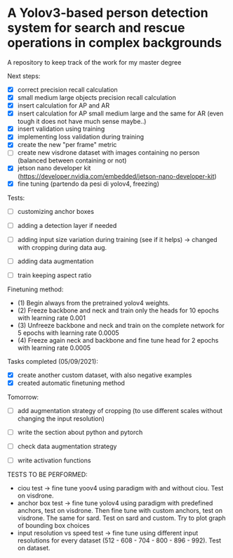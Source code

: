 # A Yolov3-based person detection system for search and rescue operations in complex backgrounds
A repository to keep track of the work for my master degree

Next steps:
- [X] correct precision recall calculation 
- [X] small medium large objects precision recall calculation 
- [X] insert calculation for AP and AR
- [X] insert calculation for AP small medium large and the same for AR (even tough it does not have much sense maybe..)
- [X] insert validation using training
- [X] implementing loss validation during training
- [X] create the new "per frame" metric 
- [ ] create new visdrone dataset with images containing no person (balanced between containing or not) 
- [X] jetson nano developer kit (https://developer.nvidia.com/embedded/jetson-nano-developer-kit)
- [X] fine tuning (partendo da pesi di yolov4, freezing) 

Tests:
- [ ] customizing anchor boxes 
- [ ] adding a detection layer if needed 
- [ ] adding input size variation during training (see if it helps) -> changed with cropping during data aug.
- [ ] adding data augmentation
- [ ] train keeping aspect ratio 


Finetuning method: 
- (1) Begin always from the pretrained yolov4 weights. 
- (2) Freeze backbone and neck and train only the heads for 10 epochs with learning rate 0.001
- (3) Unfreeze backbone and neck and train on the complete network for 5 epochs with learning rate 0.0005
- (4) Freeze again neck and backbone and fine tune head for 2 epochs with learning rate 0.0005

Tasks completed (05/09/2021):
- [X] create another custom dataset, with also negative examples
- [X] created automatic finetuning method 

Tomorrow:
- [ ] add augmentation strategy of cropping (to use different scales without changing the input resolution)
- [ ] write the section about python and pytorch 
- [ ] check data augmentation strategy 
- [ ] write activation functions 



TESTS TO BE PERFORMED: 
- ciou test -> fine tune yoov4 using paradigm with and without ciou. Test on visdrone. 
- anchor box test -> fine tune yolov4 using paradigm with predefined anchors, test on visdrone. Then fine tune with custom anchors, test on visdrone. The same for sard. Test on                        sard and custom. Try to plot graph of bounding box choices 
- input resolution vs speed test -> fine tune using different input resolutions for every dataset (512 - 608 - 704 - 800 - 896 - 992). Test on dataset. 
